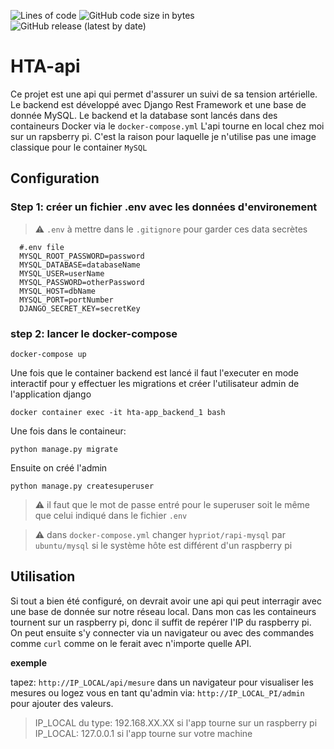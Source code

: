 ![Lines of code](https://img.shields.io/tokei/lines/github/pacourbet/hta-api?style=plastic)
![GitHub code size in bytes](https://img.shields.io/github/languages/code-size/pacourbet/hta-api)
![GitHub release (latest by date)](https://img.shields.io/github/v/release/pacourbet/hta-api)

# HTA-api

Ce projet est une api qui permet d'assurer un suivi de sa tension artérielle.
Le backend est développé avec Django Rest Framework et une base de donnée MySQL.
Le backend et la database sont lancés dans des containeurs Docker via le `docker-compose.yml`
L'api tourne en local chez moi sur un rapsberry pi. C'est la raison pour laquelle je n'utilise pas une image classique pour le container `MySQL`

## Configuration

### Step 1: créer un fichier .env avec les données d'environement
> :warning: `.env` à mettre dans le `.gitignore` pour garder ces data secrètes

```
  #.env file
  MYSQL_ROOT_PASSWORD=password
  MYSQL_DATABASE=databaseName
  MYSQL_USER=userName
  MYSQL_PASSWORD=otherPassword
  MYSQL_HOST=dbName
  MYSQL_PORT=portNumber
  DJANGO_SECRET_KEY=secretKey
```

### step 2: lancer le docker-compose

`docker-compose up`

Une fois que le container backend est lancé il faut l'executer en mode interactif pour y effectuer les migrations et créer l'utilisateur admin de l'application django

`docker container exec -it hta-app_backend_1 bash`

Une fois dans le containeur:

`python manage.py migrate`

Ensuite on créé l'admin

`python manage.py createsuperuser`

> :warning: il faut que le mot de passe entré pour le superuser soit le même que celui indiqué dans le fichier `.env`

> :warning: dans `docker-compose.yml` changer `hypriot/rapi-mysql` par `ubuntu/mysql` si le système hôte est différent d'un raspberry pi

## Utilisation

Si tout a bien été configuré, on devrait avoir une api qui peut interragir avec une base de donnée sur notre réseau local. 
Dans mon cas les containeurs tournent sur un raspberry pi, donc il suffit de repérer l'IP du raspberry pi. On peut ensuite s'y connecter via un navigateur ou avec des commandes comme `curl` comme on le ferait avec n'importe quelle API.

**exemple**

tapez: `http://IP_LOCAL/api/mesure` dans un navigateur pour visualiser les mesures
ou logez vous en tant qu'admin via: `http://IP_LOCAL_PI/admin` pour ajouter des valeurs. 

> IP_LOCAL du type: 192.168.XX.XX si l'app tourne sur un raspberry pi
> IP_LOCAL: 127.0.0.1 si l'app tourne sur votre machine
